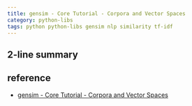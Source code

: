 ```yaml
---
title: gensim - Core Tutorial - Corpora and Vector Spaces
category: python-libs
tags: python python-libs gensim nlp similarity tf-idf
---
```


## 2-line summary 

## reference

- [gensim - Core Tutorial - Corpora and Vector Spaces](https://radimrehurek.com/gensim/auto_examples/core/run_corpora_and_vector_spaces.html#sphx-glr-auto-examples-core-run-corpora-and-vector-spaces-py)
